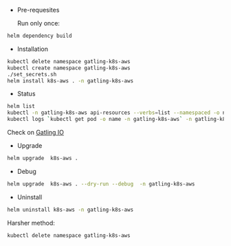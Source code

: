 * Pre-requesites

  Run only once:

```bash
helm dependency build
```
* Installation

```bash
kubectl delete namespace gatling-k8s-aws
kubectl create namespace gatling-k8s-aws
./set_secrets.sh
helm install k8s-aws . -n gatling-k8s-aws
```

* Status

``` bash
helm list 
kubectl -n gatling-k8s-aws api-resources --verbs=list --namespaced -o name  | xargs -n 1 kubectl get -n gatling-k8s-aws --show-kind --ignore-not-found
kubectl logs `kubectl get pod -o name -n gatling-k8s-aws` -n gatling-k8s-aws
```

Check on [Gatling IO](https://cloud.gatling.io/o/adobe-identity-poc/private-locations/control-planes)


* Upgrade

```bash
helm upgrade  k8s-aws .   
```

* Debug

```bash
helm upgrade  k8s-aws . --dry-run --debug  -n gatling-k8s-aws
```


* Uninstall

```bash
helm uninstall k8s-aws -n gatling-k8s-aws
```

Harsher method:
```bash
kubectl delete namespace gatling-k8s-aws
```
